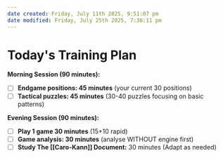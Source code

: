 ```yaml
---
date created: Friday, July 11th 2025, 9:51:07 pm
date modified: Friday, July 25th 2025, 7:36:11 pm
---
```


# Today's Training Plan

**Morning Session (90 minutes):**
- [ ] **Endgame positions: 45 minutes** (your current 30 positions)
- [ ] **Tactical puzzles: 45 minutes** (30-40 puzzles focusing on basic patterns)

**Evening Session (90 minutes):**
- [ ] **Play 1 game 30 minutes** (15+10 rapid)
- [ ] **Game analysis: 30 minutes** (analyse WITHOUT engine first)
- [ ] **Study The [[Caro-Kann]] Document:**  30 minutes (Adapt as needed)
